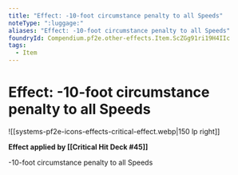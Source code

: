 ```yaml
---
title: "Effect: -10-foot circumstance penalty to all Speeds"
noteType: ":luggage:"
aliases: "Effect: -10-foot circumstance penalty to all Speeds"
foundryId: Compendium.pf2e.other-effects.Item.ScZGg91ri19H4IIc
tags:
  - Item
---
```


# Effect: -10-foot circumstance penalty to all Speeds
![[systems-pf2e-icons-effects-critical-effect.webp|150 lp right]]

**Effect applied by [[Critical Hit Deck #45]]**

\-10-foot circumstance penalty to all Speeds
